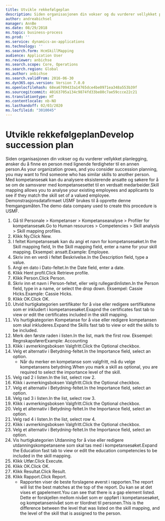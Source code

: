 ```yaml
---
title: Utvikle rekkefølgeplan
description: Siden organisasjonen din vokser og du vurderer vellykket planlegging, ønsker du å finne en person med lignende ferdigheter til en annen person.
author: andreabichsel
manager: AnnBe
ms.date: 08/29/2018
ms.topic: business-process
ms.prod: ''
ms.service: dynamics-ax-applications
ms.technology: ''
ms.search.form: HcmSkillMapping
audience: Application User
ms.reviewer: anbichse
ms.search.scope: Core, Operations
ms.search.region: Global
ms.author: anbichse
ms.search.validFrom: 2016-06-30
ms.dyn365.ops.version: Version 7.0.0
ms.openlocfilehash: 68ea6709433a14765dce4be0971ea348a553b39f
ms.sourcegitcommit: 40163705a134c9874fd33be80c7ae59ccce22c21
ms.translationtype: HT
ms.contentlocale: nb-NO
ms.lasthandoff: 02/03/2020
ms.locfileid: "3010045"
---
```

# <a name="develop-succession-plan"></a><span data-ttu-id="7d73a-103">Utvikle rekkefølgeplan</span><span class="sxs-lookup"><span data-stu-id="7d73a-103">Develop succession plan</span></span>



<span data-ttu-id="7d73a-104">Siden organisasjonen din vokser og du vurderer vellykket planlegging, ønsker du å finne en person med lignende ferdigheter til en annen person.</span><span class="sxs-lookup"><span data-stu-id="7d73a-104">As your organization grows, and you consider succession planning, you may want to find someone who has similar skills to another person.</span></span>  <span data-ttu-id="7d73a-105">Med kompetansesøk kan du analysere eksisterende ansatte og søkere for å se om de samsvarer med kompetansesettet til en verdsatt medarbeider.</span><span class="sxs-lookup"><span data-stu-id="7d73a-105">Skill mapping allows you to analyse your existing employees and applicants to see if they match the skill set of a valued employee.</span></span> <span data-ttu-id="7d73a-106">Demonstrasjonsdatafirmaet USMF brukes til å opprette denne fremgangsmåten.</span><span class="sxs-lookup"><span data-stu-id="7d73a-106">The demo data company used to create this procedure is USMF.</span></span>

1. <span data-ttu-id="7d73a-107">Gå til Personale > Kompetanser > Kompetanseanalyse > Profiler for kompetansesøk.</span><span class="sxs-lookup"><span data-stu-id="7d73a-107">Go to Human resources > Competencies > Skill analysis > Skill mapping profiles.</span></span>
2. <span data-ttu-id="7d73a-108">Klikk Ny.</span><span class="sxs-lookup"><span data-stu-id="7d73a-108">Click New.</span></span>
3. <span data-ttu-id="7d73a-109">I feltet Kompetansesøk kan du angi et navn for kompetansesøket.</span><span class="sxs-lookup"><span data-stu-id="7d73a-109">In the Skill mapping field, In the Skill mapping field, enter a name for your skill mapping.</span></span>  <span data-ttu-id="7d73a-110">Eksempel: ansatt.</span><span class="sxs-lookup"><span data-stu-id="7d73a-110">Example: Employee.</span></span>
4. <span data-ttu-id="7d73a-111">Skriv inn en verdi i feltet Beskrivelse.</span><span class="sxs-lookup"><span data-stu-id="7d73a-111">In the Description field, type a value.</span></span>
5. <span data-ttu-id="7d73a-112">Angi en dato i Dato-feltet.</span><span class="sxs-lookup"><span data-stu-id="7d73a-112">In the Date field, enter a date.</span></span>
6. <span data-ttu-id="7d73a-113">Klikk Hent profil.</span><span class="sxs-lookup"><span data-stu-id="7d73a-113">Click Retrieve profile.</span></span>
7. <span data-ttu-id="7d73a-114">Klikk Person.</span><span class="sxs-lookup"><span data-stu-id="7d73a-114">Click Person.</span></span>
8. <span data-ttu-id="7d73a-115">Skriv inn et navn i Person-feltet, eller velg rullegardinlisten.</span><span class="sxs-lookup"><span data-stu-id="7d73a-115">In the Person field, type in a name, or select the drop down.</span></span>  <span data-ttu-id="7d73a-116">Eksempel: Cassie Hicks.</span><span class="sxs-lookup"><span data-stu-id="7d73a-116">Example: Cassie Hicks.</span></span>
9. <span data-ttu-id="7d73a-117">Klikk OK.</span><span class="sxs-lookup"><span data-stu-id="7d73a-117">Click OK.</span></span>
10. <span data-ttu-id="7d73a-118">Utvid hurtigkategorien sertifikater for å vise eller redigere sertifikatene som er inkludert i kompetansesøket.</span><span class="sxs-lookup"><span data-stu-id="7d73a-118">Exapnd the certificates fast tab to view or edit the certificates included in the skill mapping.</span></span>
11. <span data-ttu-id="7d73a-119">Vis hurtigkategorien Kompetanse for å vise eller redigere kompetansen som skal inkluderes.</span><span class="sxs-lookup"><span data-stu-id="7d73a-119">Expand the Skills fast tab to view or edit the skills to be included.</span></span>
12. <span data-ttu-id="7d73a-120">Merk den første raden i listen.</span><span class="sxs-lookup"><span data-stu-id="7d73a-120">In the list, mark the first row.</span></span>  <span data-ttu-id="7d73a-121">Eksempel: Regnskapsfører</span><span class="sxs-lookup"><span data-stu-id="7d73a-121">Example:  Accounting</span></span>
13. <span data-ttu-id="7d73a-122">Klikk i avmerkingsboksen Valgfritt.</span><span class="sxs-lookup"><span data-stu-id="7d73a-122">Click the Optional checkbox.</span></span>
14. <span data-ttu-id="7d73a-123">Velg et alternativ i Betydning-feltet.</span><span class="sxs-lookup"><span data-stu-id="7d73a-123">In the Importance field, select an option.</span></span>
    * <span data-ttu-id="7d73a-124">Når du merker en kompetanse som valgfritt, må du velge kompetansens betydning.</span><span class="sxs-lookup"><span data-stu-id="7d73a-124">When you mark a skill as optional, you are required to select the importance level of the skill.</span></span>  
15. <span data-ttu-id="7d73a-125">Velg rad 2 i listen.</span><span class="sxs-lookup"><span data-stu-id="7d73a-125">In the list, select row 2.</span></span>
16. <span data-ttu-id="7d73a-126">Klikk i avmerkingsboksen Valgfritt.</span><span class="sxs-lookup"><span data-stu-id="7d73a-126">Click the Optional checkbox.</span></span>
17. <span data-ttu-id="7d73a-127">Velg et alternativ i Betydning-feltet.</span><span class="sxs-lookup"><span data-stu-id="7d73a-127">In the Importance field, select an option.</span></span>
18. <span data-ttu-id="7d73a-128">Velg rad 3 i listen.</span><span class="sxs-lookup"><span data-stu-id="7d73a-128">In the list, select row 3.</span></span>
19. <span data-ttu-id="7d73a-129">Klikk i avmerkingsboksen Valgfritt.</span><span class="sxs-lookup"><span data-stu-id="7d73a-129">Click the Optional checkbox.</span></span>
20. <span data-ttu-id="7d73a-130">Velg et alternativ i Betydning-feltet.</span><span class="sxs-lookup"><span data-stu-id="7d73a-130">In the Importance field, select an option.</span></span>
21. <span data-ttu-id="7d73a-131">Velg rad 4 i listen.</span><span class="sxs-lookup"><span data-stu-id="7d73a-131">In the list, select row 4.</span></span>
22. <span data-ttu-id="7d73a-132">Klikk i avmerkingsboksen Valgfritt.</span><span class="sxs-lookup"><span data-stu-id="7d73a-132">Click the Optional checkbox.</span></span>
23. <span data-ttu-id="7d73a-133">Velg et alternativ i Betydning-feltet.</span><span class="sxs-lookup"><span data-stu-id="7d73a-133">In the Importance field, select an option.</span></span>
24. <span data-ttu-id="7d73a-134">Vis hurtigkategorien Utdanning for å vise eller redigere utdanningskompetansene som skal tas med i kompetansesøket.</span><span class="sxs-lookup"><span data-stu-id="7d73a-134">Expand the Education fast tab to view or edit the education competencies to be included in the skill mapping.</span></span>
25. <span data-ttu-id="7d73a-135">Klikk Utfør.</span><span class="sxs-lookup"><span data-stu-id="7d73a-135">Click Execute.</span></span>
26. <span data-ttu-id="7d73a-136">Klikk OK.</span><span class="sxs-lookup"><span data-stu-id="7d73a-136">Click OK.</span></span>
27. <span data-ttu-id="7d73a-137">Klikk Resultat.</span><span class="sxs-lookup"><span data-stu-id="7d73a-137">Click Result.</span></span>
28. <span data-ttu-id="7d73a-138">Klikk Rapport.</span><span class="sxs-lookup"><span data-stu-id="7d73a-138">Click Report.</span></span>
    * <span data-ttu-id="7d73a-139">Rapporten viser de beste forslagene øverst i rapporten.</span><span class="sxs-lookup"><span data-stu-id="7d73a-139">The report will list the best matches at the top of the report.</span></span>  <span data-ttu-id="7d73a-140">Du kan se at det vises et gapelement.</span><span class="sxs-lookup"><span data-stu-id="7d73a-140">You can see that there is a gap element listed.</span></span>  <span data-ttu-id="7d73a-141">Dette er forskjellen mellom nivået som er oppført i kompetansesøket, og kompetansenivået som er tilordnet til personen.</span><span class="sxs-lookup"><span data-stu-id="7d73a-141">This is the difference between the level that was listed on the skill mapping, and the level of the skill that is assigned to the person.</span></span>  

